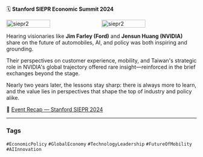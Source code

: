 🗓️ **Stanford SIEPR Economic Summit 2024**

<div style="display:flex; flex-wrap:wrap; gap:10px;">
  <img src="/alvin-site/JPG_VID/PXL_20240301_223820417.jpg?v=1" 
       alt="siepr2" 
       width="48%">
  <img src="/alvin-site/JPG_VID/PXL_20240302_024434802.jpg?v=1" 
       alt="siepr2" 
       width="48%">
</div>


Hearing visionaries like **Jim Farley (Ford)** and **Jensun Huang (NVIDIA)** share on the future of automobiles, AI, and policy was both inspiring and grounding.

Their perspectives on customer experience, mobility, and Taiwan's strategic role in NVIDIA's global trajectory offered rare insight—reinforced in the brief exchanges beyond the stage.

Nearly two years later, the lessons stay sharp: there is always more to learn, and the value lies in perspectives that shape the top of industry and policy alike.

🔗 [Event Recap — Stanford SIEPR 2024](https://siepr.stanford.edu/siepr-events/summits/2024-siepr-economic-summit)

---

### Tags  
`#EconomicPolicy` `#GlobalEconomy` `#TechnologyLeadership` `#FutureOfMobility` `#AIInnovation`
